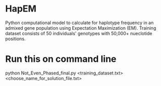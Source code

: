 # HapEM
Python computational model to calculate for haplotype frequency in an admixed gene population using Expectation Maximization (EM). 
Training dataset consists of 50 individuals' genotypes with 50,000+ nueclotide positions. 

# Run this on command line
python Not_Even_Phased_final.py <training_dataset.txt> <choose_name_for_solution_file.txt>
